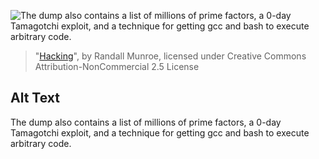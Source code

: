 ![The dump also contains a list of millions of prime factors, a 0-day Tamagotchi exploit, and a technique for getting gcc and bash to execute arbitrary code.](https://imgs.xkcd.com/comics/hacking.png)
> "[Hacking](https://xkcd.com/1808/)", by Randall Munroe, licensed under Creative Commons Attribution-NonCommercial 2.5 License

## Alt Text
The dump also contains a list of millions of prime factors, a 0-day Tamagotchi exploit, and a technique for getting gcc and bash to execute arbitrary code.
